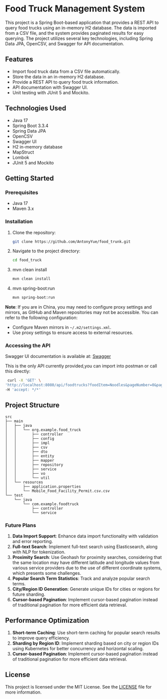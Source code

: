 # Food Truck Management System

This project is a Spring Boot-based application that provides a REST API to  query food trucks using an in-memory H2 database. The data is imported from a CSV file, and the system provides paginated results for easy querying. The project utilizes several key technologies, including Spring Data JPA, OpenCSV, and Swagger for API documentation.

## Features

- Import food truck data from a CSV file automatically.
- Store the data in an in-memory H2 database.
- Provide a REST API to query food truck information.
- API documentation with Swagger UI.
- Unit testing with JUnit 5 and Mockito.

## Technologies Used

- Java 17
- Spring Boot 3.3.4
- Spring Data JPA
- OpenCSV
- Swagger UI
- H2 in-memory database
- MapStruct
- Lombok
- JUnit 5 and Mockito

## Getting Started

### Prerequisites

- Java 17
- Maven 3.x

### Installation

1. Clone the repository:
   ```bash
   git clone https://github.com/AntonyYue/food_trunk.git

2. Navigate to the project directory:
   ```bash
   cd food_truck
3. mvn clean install
    ```bash
   mvn clean install
4. mvn spring-boot:run
   ```bash
   mvn spring-boot:run

**Note**: If you are in China, you may need to configure proxy settings and mirrors, as GitHub and Maven repositories may not be accessible. You can refer to the following configuration:

- Configure Maven mirrors in `~/.m2/settings.xml`.
- Use proxy settings to ensure access to external resources.

### Accessing the API
Swagger UI documentation is available at:
[Swagger](http://localhost:8080/swagger-ui/index.html)

This is the only API currently provided,you can import into postman or call this directly:

  ```bash
   curl -X 'GET' \
  'http://localhost:8080/api/foodtrucks?foodItem=Noodles&pageNumber=0&pageSize=10' \
  -H 'accept: */*'
  ```

## Project Structure
```
src
├── main
│   ├── java
│   │   └── org.example.food_truck
│   │       ├── controller
│   │       ├── config
│   │       ├── impl
│   │       ├── csv
│   │       ├── dto
│   │       ├── entity
│   │       ├── mapper
│   │       ├── repository
│   │       ├── service
│   │       ├── vo
│   │       └── util
│   └── resources
│       ├── application.properties
│       └── Mobile_Food_Facility_Permit.csv.csv
└── test
    └── java
        └── com.example.foodtruck
            ├── controller
            └── service
```


### Future Plans

1. **Data Import Support**: Enhance data import functionality with validation and error reporting.
2. **Full-text Search**: Implement full-text search using Elasticsearch, along with NLP for tokenization.
3. **Proximity Search**: Use Geohash for proximity searches, considering that the same location may have different latitude and longitude values from various service providers due to the use of different coordinate systems, which presents some challenges.
4. **Popular Search Term Statistics**: Track and analyze popular search terms.
5. **City/Region ID Generation**: Generate unique IDs for cities or regions for future sharding.
6. **Cursor-based Pagination**: Implement cursor-based pagination instead of traditional pagination for more efficient data retrieval.

## Performance Optimization

1. **Short-term Caching**: Use short-term caching for popular search results to improve query efficiency.
2. **Sharding by Region ID**: Implement sharding based on city or region IDs using Kubernetes for better concurrency and horizontal scaling.
3. **Cursor-based Pagination**: Implement cursor-based pagination instead of traditional pagination for more efficient data retrieval.


## License

This project is licensed under the MIT License. See the [LICENSE](https://github.com/AntonyYue/food_trunk/blob/main/LICENSE) file for more information.
